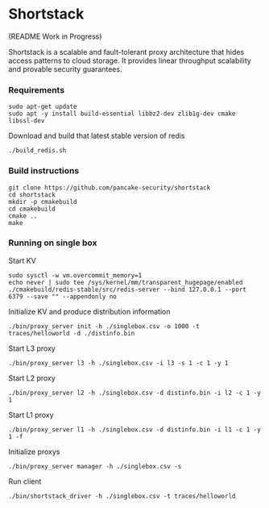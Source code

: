 # Shortstack

(README Work in Progress)

Shortstack is a scalable and fault-tolerant proxy architecture that hides access patterns to cloud storage. It provides linear throughput scalability and provable security guarantees.   

### Requirements

```
sudo apt-get update
sudo apt -y install build-essential libbz2-dev zlib1g-dev cmake libssl-dev
```

Download and build that latest stable version of redis
```
./build_redis.sh
```

### Build instructions

```
git clone https://github.com/pancake-security/shortstack
cd shortstack
mkdir -p cmakebuild
cd cmakebuild
cmake ..
make
```

### Running on single box

Start KV

```
sudo sysctl -w vm.overcommit_memory=1
echo never | sudo tee /sys/kernel/mm/transparent_hugepage/enabled
./cmakebuild/redis-stable/src/redis-server --bind 127.0.0.1 --port 6379 --save "" --appendonly no
```

Initialize KV and produce distribution information

```
./bin/proxy_server init -h ./singlebox.csv -o 1000 -t traces/helloworld -d ./distinfo.bin
```

Start L3 proxy

```
./bin/proxy_server l3 -h ./singlebox.csv -i l3 -s 1 -c 1 -y 1
```

Start L2 proxy

```
./bin/proxy_server l2 -h ./singlebox.csv -d distinfo.bin -i l2 -c 1 -y 1
```

Start L1 proxy

```
./bin/proxy_server l1 -h ./singlebox.csv -d distinfo.bin -i l1 -c 1 -y 1 -f
```

Initialize proxys

```
./bin/proxy_server manager -h ./singlebox.csv -s
```

Run client

```
./bin/shortstack_driver -h ./singlebox.csv -t traces/helloworld
```






